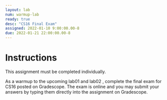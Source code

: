 ```yaml
---
layout: lab
num: warmup-lab
ready: true
desc: "CS16 Final Exam"
assigned: 2022-01-10 9:00:00.00-8
due: 2022-01-21 22:00:00.00-8
---
```


# Instructions
This assignment must be completed individually. 

As a warmup to the upcoming lab01 and lab02 , complete the final exam for CS16 posted on Gradescope.
The exam is online and you may submit your answers by typing them directly into the assignment on Gradescope.
